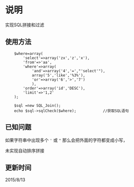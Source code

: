 说明
=====

实现SQL拼接和过滤


使用方法
-------

		$where=array(
			'select'=>array('zx','z','x'),
			'from'=>'aa',
			'where'=>array(
				'and'=>array('4','=',"'select'"),
				array('5','like','%3%'),
				'or'=>array('6','>','7')
				),
			'order'=>array('id','DESC'),
			'limit'=>'1,2'
		);
		
		$sql =new SQL_Join();    
		echo $sql->sqlCheck($where);            //获取SQL语句
		
		
已知问题
--------

如果字符串中出现多个 `'` 或 `"` 那么会把外面的字符都变成小写，

未实现自动排序拼接


更新时间
------
2015/8/13